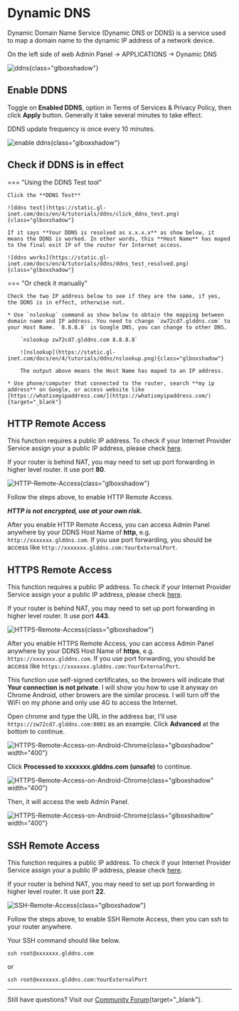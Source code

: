 # Dynamic DNS

Dynamic Domain Name Service (Dynamic DNS or DDNS) is a service used to map a domain name to the dynamic IP address of a network device.

On the left side of web Admin Panel -> APPLICATIONS -> Dynamic DNS

![ddns](https://static.gl-inet.com/docs/en/4/tutorials/ddns/ddns.png){class="glboxshadow"}

## Enable DDNS

Toggle on **Enabled DDNS**, option in Terms of Services & Privacy Policy, then click **Apply** button. Generally it take several minutes to take effect.

DDNS update frequency is once every 10 minutes.

![enable ddns](https://static.gl-inet.com/docs/en/4/tutorials/ddns/enable_ddns.png){class="glboxshadow"}

## Check if DDNS is in effect

=== "Using the DDNS Test tool"

    Click the **DDNS Test**

    ![ddns test](https://static.gl-inet.com/docs/en/4/tutorials/ddns/click_ddns_test.png){class="glboxshadow"}

    If it says **Your DDNS is resolved as x.x.x.x** as show below, it means the DDNS is worked. In other words, this **Host Name** has maped to the final exit IP of the router for Internet access.

    ![ddns works](https://static.gl-inet.com/docs/en/4/tutorials/ddns/ddns_test_resolved.png){class="glboxshadow"}

=== "Or check it manually"

    Check the two IP address below to see if they are the same, if yes, the DDNS is in effect, otherwise not.

    * Use `nslookup` command as show below to obtain the mapping between domain name and IP address. You need to change `zw72cd7.glddns.com` to your Host Name. `8.8.8.8` is Google DNS, you can change to other DNS.

        `nslookup zw72cd7.glddns.com 8.8.8.8`

        ![nslookup](https://static.gl-inet.com/docs/en/4/tutorials/ddns/nslookup.png){class="glboxshadow"}

        The output above means the Host Name has maped to an IP address.

    * Use phone/computer that connected to the router, search **my ip address** on Google, or access website like [https://whatismyipaddress.com/](https://whatismyipaddress.com/){target="_blank"}

## HTTP Remote Access

This function requires a public IP address. To check if your Internet Provider Service assign your a public IP address, please check [here](../how_to_check_if_isp_assigns_you_a_public_ip_address/).

If your router is behind NAT, you may need to set up port forwarding in higher level router. It use port **80**.

![HTTP-Remote-Access](https://static.gl-inet.com/docs/en/4/tutorials/ddns/http_remote_access.png){class="glboxshadow"}

Follow the steps above, to enable HTTP Remote Access. 

***HTTP is not encrypted, use at your own risk.***

After you enable HTTP Remote Access, you can access Admin Panel anywhere by your DDNS Host Name of **http**, e.g. `http://xxxxxxx.glddns.com`. If you use port forwarding, you should be access like `http://xxxxxxx.glddns.com:YourExternalPort`.

## HTTPS Remote Access

This function requires a public IP address. To check if your Internet Provider Service assign your a public IP address, please check [here](../how_to_check_if_isp_assigns_you_a_public_ip_address/).

If your router is behind NAT, you may need to set up port forwarding in higher level router. It use port **443**.

![HTTPS-Remote-Access](https://static.gl-inet.com/docs/en/4/tutorials/ddns/https_remote_access.png){class="glboxshadow"}

After you enable HTTPS Remote Access, you can access Admin Panel anywhere by your DDNS Host Name of **https**, e.g. `https://xxxxxxx.glddns.com`. If you use port forwarding, you should be access like `https://xxxxxxx.glddns.com:YourExternalPort`.

This function use self-signed certificates, so the browers will indicate that **Your connection is not private**. I will show you how to use it anyway on Chrome Android, other browers are the similar process. I will turn off the WiFi on my phone and only use 4G to access the Internet.

Open chrome and type the URL in the address bar, I'll use `https://zw72cd7.glddns.com:8001` as an example. Click **Advanced** at the bottom to continue.

![HTTPS-Remote-Access-on-Android-Chrome](https://static.gl-inet.com/docs/en/4/tutorials/ddns/https_remote_access_android_chrome_1.png){class="glboxshadow" width="400"}

Click **Processed to xxxxxxx.glddns.com (unsafe)** to continue.

![HTTPS-Remote-Access-on-Android-Chrome](https://static.gl-inet.com/docs/en/4/tutorials/ddns/https_remote_access_android_chrome_2.png){class="glboxshadow" width="400"}

Then, it will access the web Admin Panel.

![HTTPS-Remote-Access-on-Android-Chrome](https://static.gl-inet.com/docs/en/4/tutorials/ddns/https_remote_access_android_chrome_3.png){class="glboxshadow" width="400"}

## SSH Remote Access

This function requires a public IP address. To check if your Internet Provider Service assign your a public IP address, please check [here](../how_to_check_if_isp_assigns_you_a_public_ip_address/).

If your router is behind NAT, you may need to set up port forwarding in higher level router. It use port **22**.

![SSH-Remote-Access](https://static.gl-inet.com/docs/en/4/tutorials/ddns/ssh_remote_access.png){class="glboxshadow"}

Follow the steps above, to enable SSH Remote Access, then you can ssh to your router anywhere. 

Your SSH command should like below.

`ssh root@xxxxxxx.glddns.com`

or 

`ssh root@xxxxxxx.glddns.com:YourExternalPort`

---

Still have questions? Visit our [Community Forum](https://forum.gl-inet.com){target="_blank"}.
